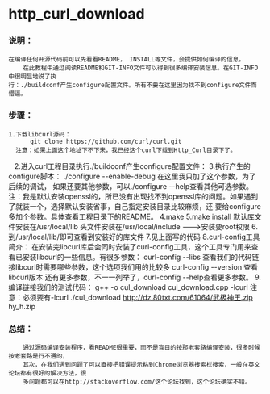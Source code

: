 # http_curl_download


### 说明：
    在编译任何开源代码前可以先看看README， INSTALL等文件，会提供如何编译的信息。
		在此教程中通过阅读README和GIT-INFO文件可以得到很多编译安装信息。在GIT-INFO中很明显地说了执
    行：./buildconf产生configure配置文件。所有不要在这里因为找不到configure文件而懵逼。
### 步骤：
    1.下载libcurl源码：
          git clone https://github.com/curl/curl.git
	  注意：如果上面这个地址下不下来，我已经这个curl下载到Http_Curl目录下了。
    2.进入curl工程目录执行./buildconf产生configure配置文件：
    3.执行产生的configure脚本：
         ./configure --enable-debug   在这里我只加了这个参数，为了后续的调试，
         如果还要其他参数，可以./configure --help查看其他可选参数。
         注：我是默认安装openssl的，所已没有出现找不到openssl库的问题。如果遇到了就装一个，选择默认安装省事，自己指定安装目录比较麻烦，还
         要给configure多加个参数。具体查看工程目录下的README。
    4.make
    5.make install        默认库文件安装在/usr/local/lib 头文件安装在/usr/local/include  --->安装要root权限
    6.到/usr/local/lib/即可查看到安装好的库文件
    7.见上面写的代码
    8.curl-config工具简介：
        在安装完libcurl库后会同时安装了curl-config工具，这个工具专门用来查看已安装libcurl的一些信息。有很多参数：
          curl-config --libs            查看我们的代码链接libcurl时需要哪些参数，这个选项我们用的比较多
          curl-config --version    查看libcurl版本
          还有更多参数，不一一列举了，curl-config --help查看更多参数。
    9.编译链接我们的测试代码：
        g++ -o cul_download cul_download.cpp -lcurl  注意：必须要有-lcurl
        ./cul_download http://dz.80txt.com/61064/武极神王.zip hy_h.zip
    
###  总结：
        通过源码编译安装程序，看README很重要，而不是盲目的按那老套路编译安装，很多时候按老套路是行不通的，
        其次，在我们遇到问题了可以直接把错误提示粘到Chrome浏览器搜索栏搜索，一般在英文论坛都有很好的解决方法，很
        多问题都可以在http://stackoverflow.com/这个论坛找到，这个论坛确实不错。

